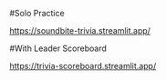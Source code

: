 #Solo Practice

https://soundbite-trivia.streamlit.app/

#With Leader Scoreboard

https://trivia-scoreboard.streamlit.app/
